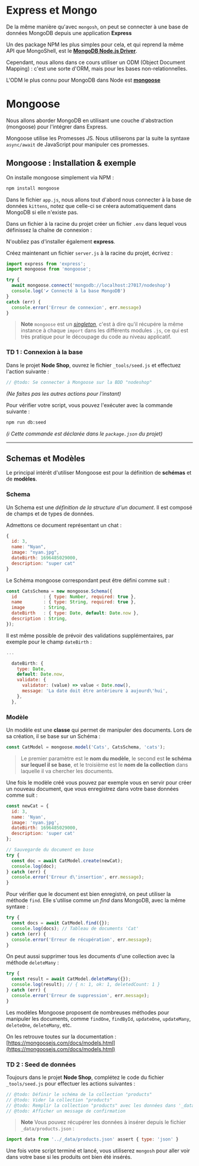 # Express et Mongo

De la même manière qu'avec `mongosh`, on peut se connecter à une base de données MongoDB depuis une application **Express**

Un des package NPM les plus simples pour cela, et qui reprend la même API que MongoShell, est le [**MongoDB Node.js Driver**](https://www.npmjs.com/package/mongodb).

Cependant, nous allons dans ce cours utiliser un ODM (Object Document Mapping) : c'est une sorte d'ORM, mais pour les bases non-relationnelles.

L'ODM le plus connu pour MongoDB dans Node est [**mongoose**](https://mongoosejs.com/)

# Mongoose

Nous allons aborder MongoDB en utilisant une couche d'abstraction (mongoose) pour l'intégrer dans Express.

Mongoose utilise les Promesses JS. Nous utiliserons par la suite la syntaxe `async/await` de JavaScript pour manipuler ces promesses.

## Mongoose : Installation & exemple

On installe mongoose simplement via NPM :

```bash
npm install mongoose
```

Dans le fichier `app.js`, nous allons tout d'abord nous connecter à la base de données `kittens`, notez que celle-ci se créera automatiquement dans MongoDB si elle n'existe pas.

Dans un fichier à la racine du projet créer un fichier `.env` dans lequel vous définissez la chaîne de connexion :

N'oubliez pas d'installer également **express**.

Créez maintenant un fichier `server.js` à la racine du projet, écrivez :

```js
import express from 'express';
import mongoose from 'mongoose';

try {
  await mongoose.connect('mongodb://localhost:27017/nodeshop')
  console.log('✔️ Connecté à la base MongoDB')
}
catch (err) {
  console.error('Erreur de connexion', err.message)
}
```

> **Note**
> `mongoose` est un [_singleton_](https://fr.wikipedia.org/wiki/Singleton_(patron_de_conception)), c'est à dire qu'il récupére la même instance à chaque `import` dans les différents modules `.js`, ce qui est très pratique pour le découpage du code au niveau applicatif.

### TD 1 : Connexion à la base

Dans le projet **Node Shop**, ouvrez le fichier `_tools/seed.js` et effectuez l'action suivante :

```js
// @todo: Se connecter à Mongoose sur la BDD "nodeshop"
```

_(Ne faites pas les autres actions pour l'instant)_

Pour vérifier votre script, vous pouvez l'exécuter avec la commande suivante :

```bash
npm run db:seed
```

_(ℹ️ Cette commande est déclarée dans le `package.json` du projet)_

---

## Schemas et Modèles

Le principal intérêt d'utiliser Mongoose est pour la définition de **schémas** et de **modèles**.

### Schema

Un Schema est une *définition de la structure d'un document*. Il est composé de champs et de types de données.

Admettons ce document représentant un chat :

```js
{
  id: 3,
  name: "Nyan",
  image: "nyan.jpg",
  dateBirth: 1696485029000,
  description: "super cat"
}
```

Le Schéma mongoose correspondant peut être défini comme suit :

```js
const CatsSchema = new mongoose.Schema({
  id          : { type: Number, required: true },
  name        : { type: String, required: true },
  image       : String,
  dateBirth   : { type: Date, default: Date.now },
  description : String,
});
```

Il est même possible de prévoir des validations supplémentaires, par exemple pour le champ `dateBirth` :

```js
...

  dateBirth: {
    type: Date,
    default: Date.now,
    validate: {
      validator: (value) => value < Date.now(),
      message: 'La date doit être antérieure à aujourd\'hui',
    },
  },

```

### Modèle

Un modèle est une **classe** qui permet de manipuler des documents. Lors de sa création, il se base sur un Schéma :

```js
const CatModel = mongoose.model('Cats', CatsSchema, 'cats');
```

> Le premier paramètre est le **nom du modèle**, le second est **le schéma sur lequel il se base**, et le troisième est le **nom de la collection** dans laquelle il va chercher les documents.

Une fois le modèle créé vous pouvez par exemple vous en servir pour créer un nouveau document, que vous enregistrez dans votre base données comme suit :

```js
const newCat = {
  id: 3,
  name: 'Nyan',
  image: 'nyan.jpg',
  dateBirth: 1696485029000,
  description: 'super cat'
};

// Sauvegarde du document en base
try {
  const doc = await CatModel.create(newCat);
  console.log(doc);
} catch (err) {
  console.error('Erreur d\'insertion', err.message);
}
```

Pour vérifier que le document est bien enregistré, on peut utiliser la méthode `find`. Elle s'utilise comme un *find* dans MongoDB, avec la même syntaxe :

```js
try {
  const docs = await CatModel.find({});
  console.log(docs); // Tableau de documents 'Cat'
} catch (err) {
  console.error('Erreur de récupération', err.message);
}
```

On peut aussi supprimer tous les documents d'une collection avec la méthode `deleteMany` :

```js
try {
  const result = await CatModel.deleteMany({});
  console.log(result); // { n: 1, ok: 1, deletedCount: 1 }
} catch (err) {
  console.error('Erreur de suppression', err.message);
}
```

Les modèles Mongoose proposent de nombreuses méthodes pour manipuler les documents, comme `findOne`, `findById`, `updateOne`, `updateMany`, `deleteOne`, `deleteMany`, etc.

On les retrouve toutes sur la documentation : [https://mongoosejs.com/docs/models.html](https://mongoosejs.com/docs/models.html)

### TD 2 : Seed de données

Toujours dans le projet **Node Shop**, complétez le code du fichier `_tools/seed.js` pour effectuer les actions suivantes :

```js
// @todo: Définir le schéma de la collection "products"
// @todo: Vider la collection "products"
// @todo: Remplir la collection "products" avec les données dans '_data/products.json'
// @todo: Afficher un message de confirmation
```

> **Note** Vous pouvez récupérer les données à insérer depuis le fichier `_data/products.json` :

```js
import data from '../_data/products.json' assert { type: 'json' }
```

Une fois votre script terminé et lancé, vous utiliserez `mongosh` pour aller voir dans votre base si les produits ont bien été insérés.